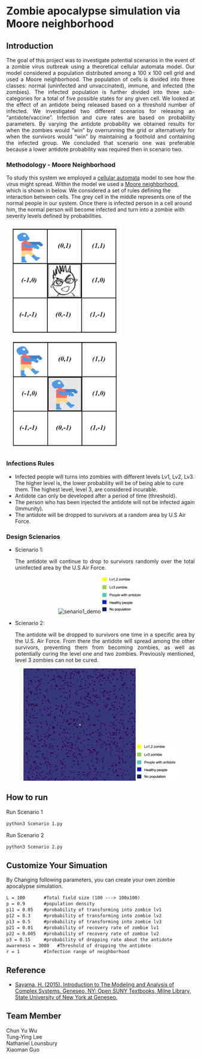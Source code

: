 
# Zombie apocalypse simulation via Moore neighborhood

## Introduction
<p align = "justify">
The goal of this project was to investigate potential scenarios in the event of a zombie virus outbreak using a theoretical cellular automata model. Our model considered a population distributed among a 100 x 100 cell grid and used a Moore neighborhood. The population of cells is divided into three classes: normal (uninfected and unvaccinated), immune, and infected (the zombies). The infected population is further divided into three sub-categories for a total of five possible states for any given cell. We looked at the effect of an antidote being released based on a threshold number of infected. We investigated two different scenarios for releasing an “antidote/vaccine”. Infection and cure rates are based on probability parameters. By varying the antidote probability we obtained results for when the zombies would “win” by overrunning the grid or alternatively for when the survivors would “win” by maintaining a foothold and containing the infected group. We concluded that scenario one was preferable because a lower antidote probability was required then in scenario two. 
</p>

### Methodology - Moore Neighborhood

To study this system we employed a [cellular automata](https://en.wikipedia.org/wiki/Cellular_automaton) model to see how the virus might spread. Within the model we used a [Moore neighborhood](https://en.wikipedia.org/wiki/Moore_neighborhood), which is shown in below. We considered a set of rules defining the interaction between cells. The grey cell in the middle represents one of the normal people in our system. Once there is infected person in a cell around him, the normal person will become infected and turn into a zombie with severity levels defined by probabilities.


<img src="Image/moore1.png" height= 300px weight = 'auto' >  <img src="Image/moore2.png" height= 300px weight = 'auto'>


### Infections Rules
- Infected people will turns into zombies with different levels Lv1, Lv2, Lv3. The higher level is, the lower probability will be of being able to cure them. The highest level, level 3, are considered incurable.
- Antidote can only be developed after a period of time (threshold).
- The person who has been injected the antidote will not be infected again (Immunity).
- The antidote will be dropped to survivors at a random area by U.S Air Force.


### Design Scienarios 
- Scienario 1:<p align="justify"> The antidote will continue to drop to survivors randomly over the total uninfected area by the U.S Air Force.</p>
<p align="center">
    <img src='Image/senario_1.gif' alt = 'senario1_demo' height= 300px weight = 'auto' /> <img src='Image/legend.png' alt = 'img_legend' height= 100px weight = 'auto'>
</p>

- Scienario 2:<p align="justify"> The antidote will be dropped to survivors one time in a specific area by the U.S. Air Force. From there the antidote will spread among the other survivors, preventing them from becoming zombies, as well as potentially curing the level one and two zombies. Previously mentioned, level 3 zombies can not be cured. </p>


<p align="center">
    <img src='Image/senario_2.gif' alt = 'senario2_demo' height= 300px weight = 'auto' /> <img src='Image/legend.png' alt = 'img_legend' height= 100px weight = 'auto'>
</p>



## How to run 

Run Scenario 1

```bash
python3 Scenario 1.py
```
Run Scenario 2

```bash
python3 Scenario 2.py
```

## Customize Your Simuation
By Changing following parameters, you can create your own zombie apocalypse simulation.

```python3
L = 100       #Total field size (100 ---> 100x100)
p = 0.9       #population density
p11 = 0.05    #probability of transforming into zombie lv1
p12 = 0.3     #probability of transforming into zombie lv2
p13 = 0.5     #probability of transforming into zombie lv3
p21 = 0.01    #probability of recovery rate of zombie lv1
p22 = 0.005   #probability of recovery rate of zombie lv2
p3 = 0.15     #probability of dropping rate about the antidote
awareness = 3000   #Threshold of dropping the antidote
r = 1         #Infection range of neighborhood
```
## Reference
- [Sayama, H. (2015). Introduction to The Modeling and Analysis of Complex Systems. Geneseo, NY: Open SUNY Textbooks, Milne Library, State University of New York at Geneseo.](https://textbooks.opensuny.org/introduction-to-the-modeling-and-analysis-of-complex-systems/)

## Team Member
Chun Yu Wu  
Tung-Ying Lee  
Nathaniel Lounsbury  
Xiaoman Guo
